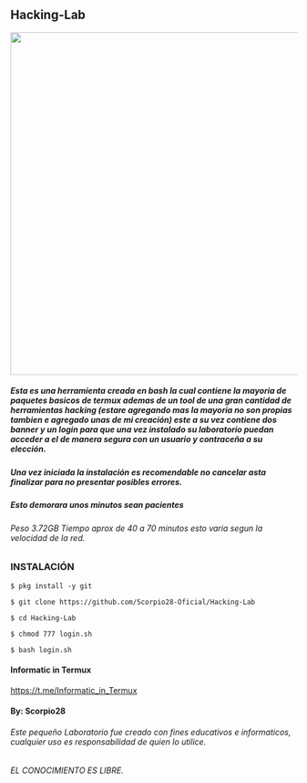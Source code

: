 ## Hacking-Lab
<p align="center">
	<img src="https://i.imgur.com/nTJTGic.jpg" width="600px">
</p>

##### Esta es una herramienta creada en bash la cual contiene la mayoria de paquetes basicos de termux ademas de un tool de una gran cantidad de herramientas hacking (estare agregando mas la mayoria no son propias tambien e agregado unas de mi creación) este a su vez contiene dos banner y un login para que una vez instalado su laboratorio puedan acceder a el de manera segura con un usuario y contraceña a su elección.

##### Una vez iniciada la instalación es recomendable no cancelar asta finalizar para no presentar posibles errores.

##### Esto demorara unos minutos sean pacientes

###### Peso 3.72GB Tiempo aprox de 40 a 70 minutos esto varia segun la velocidad de la red.

### INSTALACIÓN

```
$ pkg install -y git

$ git clone https://github.com/Scorpio28-Oficial/Hacking-Lab

$ cd Hacking-Lab

$ chmod 777 login.sh

$ bash login.sh
```

#### Informatic in Termux

https://t.me/Informatic_in_Termux

#### By: Scorpio28


###### Este pequeño Laboratorio fue creado con fines educativos e informaticos, cualquier uso es responsabilidad de quien lo utilice.


###### EL CONOCIMIENTO ES LIBRE.
